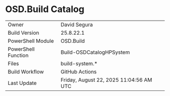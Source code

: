 ﻿# OSD.Build Catalog

| | |
|-|-|
| Owner | David Segura |
| Build Version | 25.8.22.1 |
| PowerShell Module | OSD.Build |
| PowerShell Function | Build-OSDCatalogHPSystem |
| Files | build-system.* |
| Build Workflow | GitHub Actions |
| Last Update | Friday, August 22, 2025 11:04:56 AM UTC |
